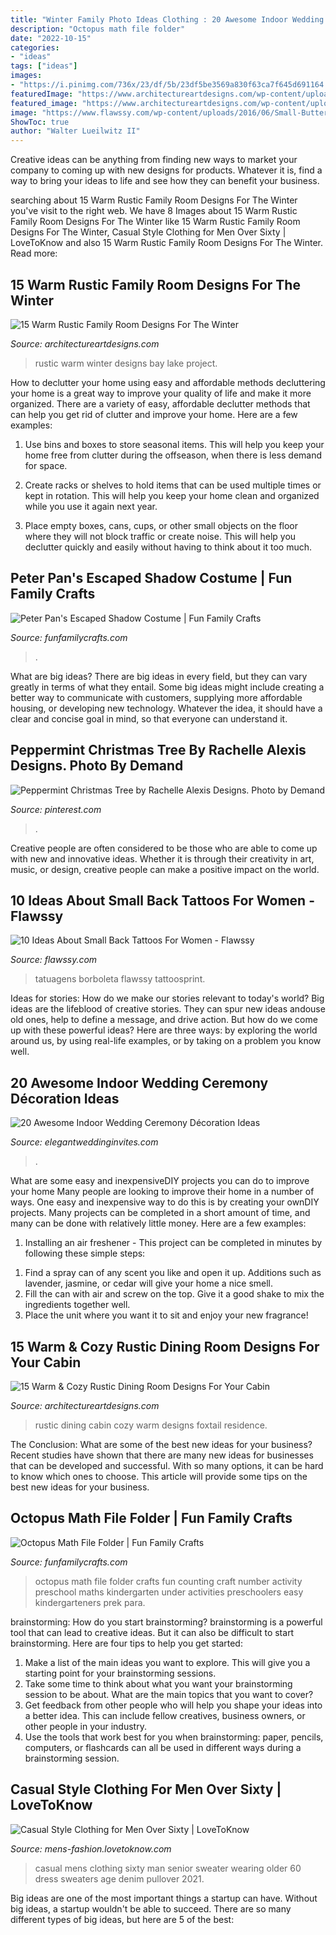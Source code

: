 ```yaml
---
title: "Winter Family Photo Ideas Clothing : 20 Awesome Indoor Wedding Ceremony Décoration Ideas"
description: "Octopus math file folder"
date: "2022-10-15"
categories:
- "ideas"
tags: ["ideas"]
images:
- "https://i.pinimg.com/736x/23/df/5b/23df5be3569a830f63ca7f645d691164.jpg"
featuredImage: "https://www.architectureartdesigns.com/wp-content/uploads/2014/10/15-Warm-Cozy-Rustic-Dining-Room-Designs-For-Your-Cabin-6-630x945.jpg"
featured_image: "https://www.architectureartdesigns.com/wp-content/uploads/2014/10/15-Warm-Rustic-Family-Room-Designs-For-The-Winter-10-630x871.jpg"
image: "https://www.flawssy.com/wp-content/uploads/2016/06/Small-Butterfly-Tattoos-for-Women-3.jpg"
ShowToc: true
author: "Walter Lueilwitz II"
---
```



Creative ideas can be anything from finding new ways to market your company to coming up with new designs for products. Whatever it is, find a way to bring your ideas to life and see how they can benefit your business.

	

		
searching about 15 Warm Rustic Family Room Designs For The Winter you've visit to the right web. We have 8 Images about 15 Warm Rustic Family Room Designs For The Winter like 15 Warm Rustic Family Room Designs For The Winter, Casual Style Clothing for Men Over Sixty | LoveToKnow and also 15 Warm Rustic Family Room Designs For The Winter. Read more:
		
    
## 15 Warm Rustic Family Room Designs For The Winter

<img loading=lazy src="https://www.architectureartdesigns.com/wp-content/uploads/2014/10/15-Warm-Rustic-Family-Room-Designs-For-The-Winter-10-630x871.jpg" onerror="this.onerror=null;this.src='https://tse1.mm.bing.net/th?id=OIP.Ko9khXBOsRAt9MNm0C6O8wHaKP&amp;pid=15.1';" alt="15 Warm Rustic Family Room Designs For The Winter">

_Source: architectureartdesigns.com_

>rustic warm winter designs bay lake project. 

	

How to declutter your home using easy and affordable methods
decluttering your home is a great way to improve your quality of life and make it more organized. There are a variety of easy, affordable declutter methods that can help you get rid of clutter and improve your home. Here are a few examples:
1. Use bins and boxes to store seasonal items. This will help you keep your home free from clutter during the offseason, when there is less demand for space.

2. Create racks or shelves to hold items that can be used multiple times or kept in rotation. This will help you keep your home clean and organized while you use it again next year.

3. Place empty boxes, cans, cups, or other small objects on the floor where they will not block traffic or create noise. This will help you declutter quickly and easily without having to think about it too much.


    
## Peter Pan&#039;s Escaped Shadow Costume | Fun Family Crafts

<img loading=lazy src="https://funfamilycrafts.com/wp-content/uploads/2013/10/Peter-Pan-Shadow-Costume-9-of-11.jpg" onerror="this.onerror=null;this.src='https://tse4.mm.bing.net/th?id=OIP.boevrqIclq5oIqiGT4LBYwHaNB&amp;pid=15.1';" alt="Peter Pan&#039;s Escaped Shadow Costume | Fun Family Crafts">

_Source: funfamilycrafts.com_

>. 

	

What are big ideas?
There are big ideas in every field, but they can vary greatly in terms of what they entail. Some big ideas might include creating a better way to communicate with customers, supplying more affordable housing, or developing new technology. Whatever the idea, it should have a clear and concise goal in mind, so that everyone can understand it.

    
## Peppermint Christmas Tree By Rachelle Alexis Designs. Photo By Demand

<img loading=lazy src="https://i.pinimg.com/736x/23/df/5b/23df5be3569a830f63ca7f645d691164.jpg" onerror="this.onerror=null;this.src='https://tse3.mm.bing.net/th?id=OIP.3X_I4R7i9HWXt5Lct0fRUQHaLL&amp;pid=15.1';" alt="Peppermint Christmas Tree by Rachelle Alexis Designs. Photo by Demand">

_Source: pinterest.com_

>. 

	

Creative people are often considered to be those who are able to come up with new and innovative ideas. Whether it is through their creativity in art, music, or design, creative people can make a positive impact on the world.

    
## 10 Ideas About Small Back Tattoos For Women - Flawssy

<img loading=lazy src="https://www.flawssy.com/wp-content/uploads/2016/06/Small-Butterfly-Tattoos-for-Women-3.jpg" onerror="this.onerror=null;this.src='https://tse3.mm.bing.net/th?id=OIP.9ii_Z6jamskNf4s7pVuJggHaLI&amp;pid=15.1';" alt="10 Ideas About Small Back Tattoos For Women - Flawssy">

_Source: flawssy.com_

>tatuagens borboleta flawssy tattoosprint. 

	

Ideas for stories: How do we make our stories relevant to today's world?
Big ideas are the lifeblood of creative stories. They can spur new ideas andouse old ones, help to define a message, and drive action. But how do we come up with these powerful ideas? Here are three ways: by exploring the world around us, by using real-life examples, or by taking on a problem you know well.

    
## 20 Awesome Indoor Wedding Ceremony Décoration Ideas

<img loading=lazy src="https://www.elegantweddinginvites.com/wedding-blog/wp-content/uploads/2015/12/blooms-and-petals-decorated-winter-ceremonies.jpg" onerror="this.onerror=null;this.src='https://tse4.mm.bing.net/th?id=OIP.dxCM44lk4PxKasMZG1xxCQHaLH&amp;pid=15.1';" alt="20 Awesome Indoor Wedding Ceremony Décoration Ideas">

_Source: elegantweddinginvites.com_

>. 

	

What are some easy and inexpensiveDIY projects you can do to improve your home
Many people are looking to improve their home in a number of ways. One easy and inexpensive way to do this is by creating your ownDIY projects. Many projects can be completed in a short amount of time, and many can be done with relatively little money. Here are a few examples: 
1. Installing an air freshener - This project can be completed in minutes by following these simple steps: 

1) Find a spray can of any scent you like and open it up. Additions such as lavender, jasmine, or cedar will give your home a nice smell. 
2) Fill the can with air and screw on the top. Give it a good shake to mix the ingredients together well. 
3) Place the unit where you want it to sit and enjoy your new fragrance!

    
## 15 Warm &amp; Cozy Rustic Dining Room Designs For Your Cabin

<img loading=lazy src="https://www.architectureartdesigns.com/wp-content/uploads/2014/10/15-Warm-Cozy-Rustic-Dining-Room-Designs-For-Your-Cabin-6-630x945.jpg" onerror="this.onerror=null;this.src='https://tse3.mm.bing.net/th?id=OIP.ivhpYcWDWTOvLLe6xG1IzgHaLH&amp;pid=15.1';" alt="15 Warm &amp; Cozy Rustic Dining Room Designs For Your Cabin">

_Source: architectureartdesigns.com_

>rustic dining cabin cozy warm designs foxtail residence. 

	

The Conclusion: What are some of the best new ideas for your business?
Recent studies have shown that there are many new ideas for businesses that can be developed and successful. With so many options, it can be hard to know which ones to choose. This article will provide some tips on the best new ideas for your business.

    
## Octopus Math File Folder | Fun Family Crafts

<img loading=lazy src="https://funfamilycrafts.com/wp-content/uploads/2012/06/octopus-math-1.jpg" onerror="this.onerror=null;this.src='https://tse4.mm.bing.net/th?id=OIP.4JP4wo8oQZNk7Hd3UpWPJQHaLG&amp;pid=15.1';" alt="Octopus Math File Folder | Fun Family Crafts">

_Source: funfamilycrafts.com_

>octopus math file folder crafts fun counting craft number activity preschool maths kindergarten under activities preschoolers easy kindergarteners prek para. 

	

brainstorming: How do you start brainstorming?
brainstorming is a powerful tool that can lead to creative ideas. But it can also be difficult to start brainstorming. Here are four tips to help you get started: 
1. Make a list of the main ideas you want to explore. This will give you a starting point for your brainstorming sessions.
2. Take some time to think about what you want your brainstorming session to be about. What are the main topics that you want to cover? 
3. Get feedback from other people who will help you shape your ideas into a better idea. This can include fellow creatives, business owners, or other people in your industry. 
4. Use the tools that work best for you when brainstorming: paper, pencils, computers, or flashcards can all be used in different ways during a brainstorming session.

    
## Casual Style Clothing For Men Over Sixty | LoveToKnow

<img loading=lazy src="https://cf.ltkcdn.net/mens-fashion/images/std/179127-300x425-senior-man-wearing-sweater.jpg" onerror="this.onerror=null;this.src='https://tse3.mm.bing.net/th?id=OIP.51VhNhYeaiWprhrJWdJdSQHaKf&amp;pid=15.1';" alt="Casual Style Clothing for Men Over Sixty | LoveToKnow">

_Source: mens-fashion.lovetoknow.com_

>casual mens clothing sixty man senior sweater wearing older 60 dress sweaters age denim pullover 2021. 

	

Big ideas are one of the most important things a startup can have. Without big ideas, a startup wouldn't be able to succeed. There are so many different types of big ideas, but here are 5 of the best: 

